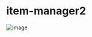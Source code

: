 # item-manager2

![image](https://github.com/user-attachments/assets/cf344051-d2a5-412c-abfd-baa42c37dc61)
